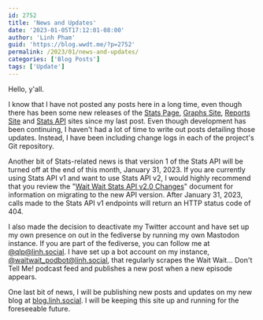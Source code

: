 ```yaml
---
id: 2752
title: 'News and Updates'
date: '2023-01-05T17:12:01-08:00'
author: 'Linh Pham'
guid: 'https://blog.wwdt.me/?p=2752'
permalink: /2023/01/news-and-updates/
categories: ['Blog Posts']
tags: ['Update']
---
```


Hello, y'all.

I know that I have not posted any posts here in a long time, even though there has been some new releases of the [Stats Page](https://stats.wwdt.me/), [Graphs Site](https://graphs.wwdt.me/), [Reports Site](https://reports.wwdt.me/) and [Stats API](https://api.wwdt.me/) sites since my last post. Even though development has been continuing, I haven't had a lot of time to write out posts detailing those updates. Instead, I have been including change logs in each of the project's Git repository.

Another bit of Stats-related news is that version 1 of the Stats API will be turned off at the end of this month, January 31, 2023. If you are currently using Stats API v1 and want to use Stats API v2, I would highly recommend that you review the "[Wait Wait Stats API v2.0 Changes](https://github.com/questionlp/api.wwdt.me_v2/blob/main/API-CHANGES.md)" document for information on migrating to the new API version. After January 31, 2023, calls made to the Stats API v1 endpoints will return an HTTP status code of 404.

I also made the decision to deactivate my Twitter account and have set up my own presence on out in the fediverse by running my own Mastodon instance. If you are part of the fediverse, you can follow me at [@qlp@linh.social](https://linh.social/@qlp). I have set up a bot account on my instance, [@waitwait_podbot@linh.social](https://linh.social/@waitwait_podbot), that regularly scrapes the Wait Wait... Don't Tell Me! podcast feed and publishes a new post when a new episode appears.

One last bit of news, I will be publishing new posts and updates on my new blog at [blog.linh.social](https://blog.linh.social/). I will be keeping this site up and running for the foreseeable future.

